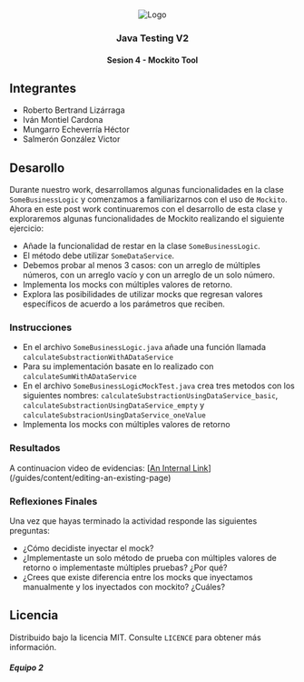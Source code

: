 <!-- PROJECT LOGO -->
<br />
<p align="center">
  <a>
    <img src="https://upload.wikimedia.org/wikipedia/commons/4/43/Cognizant_logo_2022.svg" alt="Logo">
  </a>

<h3 align="center">Java Testing V2</h3>
<h4 align="center">Sesion 4 - Mockito Tool</h4>

## Integrantes

* Roberto Bertrand Lizárraga
* Iván Montiel Cardona
* Mungarro Echeverría Héctor
* Salmerón González Victor

## Desarollo

Durante nuestro work, desarrollamos algunas funcionalidades en la clase `SomeBusinessLogic` y comenzamos a familiarizarnos con el uso de `Mockito`. Ahora en este post work continuaremos con el desarrollo de esta clase y exploraremos algunas funcionalidades de Mockito realizando el siguiente ejercicio:

* Añade la funcionalidad de restar en la clase `SomeBusinessLogic`.
* El método debe utilizar `SomeDataService`.
* Debemos probar al menos 3 casos: con un arreglo de múltiples números, con un arreglo vacío y con un arreglo de un solo número.
* Implementa los mocks con múltiples valores de retorno.
* Explora las posibilidades de utilizar mocks que regresan valores específicos de acuerdo a los parámetros que reciben.

### Instrucciones

* En el archivo `SomeBusinessLogic.java` añade una función llamada `calculateSubstractionWithADataService`
* Para su implementación basate en lo realizado con `calculateSumWithADataService`
* En el archivo `SomeBusinessLogicMockTest.java` crea tres metodos con los siguientes nombres: `calculateSubstractionUsingDataService_basic`, `calculateSubstractionUsingDataService_empty` y `calculateSubstracionUsingDataService_oneValue`
* Implementa los mocks con múltiples valores de retorno

### Resultados

A continuacion video de evidencias: [[An Internal Link](https://replit.com/@IvnMontiel1/PostworksBedu#Sesion%204/Evidencia_Postwork-Sesion_04.mp4)](/guides/content/editing-an-existing-page)


### Reflexiones Finales

Una vez que hayas terminado la actividad responde las siguientes preguntas:

* ¿Cómo decidiste inyectar el mock?
* ¿Implementaste un solo método de prueba con múltiples valores de retorno o implementaste múltiples pruebas? ¿Por qué?
* ¿Crees que existe diferencia entre los mocks que inyectamos manualmente y los inyectados con mockito? ¿Cuáles?

## Licencia
Distribuido bajo la licencia MIT. Consulte `LICENCE` para obtener más información.

##### Equipo 2